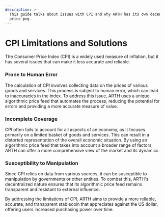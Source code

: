 ```yaml
---
description: >-
  This guide talks about issues with CPI and why ARTH has its own decentralized
  price peg.
---
```


# CPI Limitations and Solutions

The Consumer Price Index (CPI) is a widely used measure of inflation, but it has several issues that can make it less accurate and reliable.&#x20;

### Prone to Human Error

The calculation of CPI involves collecting data on the prices of various goods and services. This process is subject to human error, which can lead to inaccuracies in the index. To address this issue, ARTH uses a unique algorithmic price feed that automates the process, reducing the potential for errors and providing a more accurate measure of value.

### Incomplete Coverage

CPI often fails to account for all aspects of an economy, as it focuses primarily on a limited basket of goods and services. This can result in a distorted representation of the overall economic situation. By using an algorithmic price feed that takes into account a broader range of factors, ARTH can offer a more comprehensive view of the market and its dynamics.

### Susceptibility to Manipulation

Since CPI relies on data from various sources, it can be susceptible to manipulation by governments or other entities. To combat this, ARTH's decentralized nature ensures that its algorithmic price feed remains transparent and resistant to external influence.

By addressing the limitations of CPI, ARTH aims to provide a more reliable, accurate, and transparent stablecoin that appreciates against the US dollar, offering users increased purchasing power over time.
